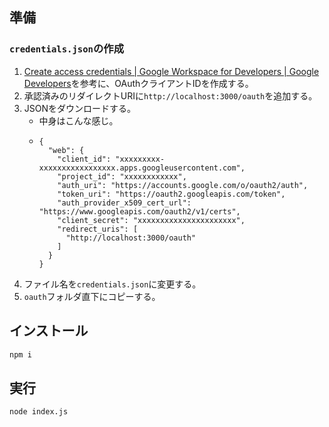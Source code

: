 ## 準備

### `credentials.json`の作成

1. [Create access credentials | Google Workspace for Developers | Google Developers](https://developers.google.com/workspace/guides/create-credentials#oauth-client-id)を参考に、OAuthクライアントIDを作成する。
2. 承認済みのリダイレクトURIに`http://localhost:3000/oauth`を追加する。
3. JSONをダウンロードする。
    - 中身はこんな感じ。
    - ```
      {
        "web": {
          "client_id": "xxxxxxxxx-xxxxxxxxxxxxxxxxx.apps.googleusercontent.com",
          "project_id": "xxxxxxxxxxxx",
          "auth_uri": "https://accounts.google.com/o/oauth2/auth",
          "token_uri": "https://oauth2.googleapis.com/token",
          "auth_provider_x509_cert_url": "https://www.googleapis.com/oauth2/v1/certs",
          "client_secret": "xxxxxxxxxxxxxxxxxxxxxx",
          "redirect_uris": [
            "http://localhost:3000/oauth"
          ]
        }
      }
      ```
4. ファイル名を`credentials.json`に変更する。
5. `oauth`フォルダ直下にコピーする。


## インストール

```bash
npm i
```

## 実行

```bash
node index.js
```
